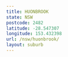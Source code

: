 ```yaml
---
title: HUONBROOK
state: NSW
postcode: 2482
latitude: -28.547307
longitude: 153.432398
url: /nsw/huonbrook/
layout: suburb
---
```

